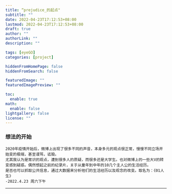 ```yaml
---
title: “prejudice_的起点"
subtitle: ""
date: 2022-04-23T17:12:53+08:00
lastmod: 2022-04-23T17:12:53+08:00
draft: true
author: ""
authorLink: ""
description: ""

tags: [eyeGO]
categories: [project]

hiddenFromHomePage: false
hiddenFromSearch: false

featuredImage: ""
featuredImagePreview: ""

toc:
  enable: true
math:
  enable: false
lightgallery: false
license: ""
---
```

### 想法的开始
```
2020年疫情开始后，微博上出现了很多不同的声音，本身多元的观点很正常，慢慢不同立场开始变的极端，甚至谩骂，诋毁。
尤其我认为是常识的观点，遭到很多人的质疑，而很多还是大学生。也对微博上的一些大V的转变感到疑惑。偶然想起之前的纪录片，关于从童年到中年的10几个主人公的生活经历。
是否也可以抓取公共信息，通过大数据来分析他们的生活经历以及观念的改变。取名为：《01人生》
-2022.4.23 周六下午
```
-----
<!--more-->
